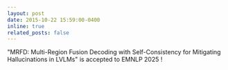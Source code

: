 ```yaml
---
layout: post
date: 2015-10-22 15:59:00-0400
inline: true
related_posts: false
---
```


"MRFD: Multi-Region Fusion Decoding with Self-Consistency for Mitigating Hallucinations in LVLMs" is accepted to EMNLP 2025 !
